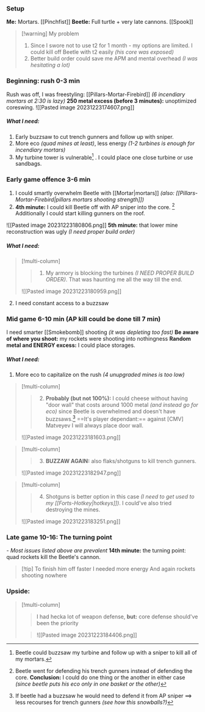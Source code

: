 ### Setup
**Me:** Mortars. [[Pinchfist]]
**Beetle:** Full turtle + very late cannons. [[Spook]]

>[!warning] My problem
>1. Since I swore not to use t2 for 1 month - my options are limited. I could kill off Beetle with t2 easily *(his core was exposed)*
>2. Better build order could save me APM and mental overhead *(I was hesitating a lot)*

### Beginning: rush 0-3 min
Rush was off, I was freestyling: [[Pillars-Mortar-Firebird]] *(6 incendiary mortars at 2:30 is lazy)*
**250 metal excess (before 3 minutes):** unoptimized coreswing.
![[Pasted image 20231223174607.png]]
##### **What I need:** 
1. Early buzzsaw to cut trench gunners and follow up with sniper.
2. More eco *(quad mines at least)*, less energy *(1-2 turbines is enough for incendiary mortars)*
3. My turbine tower is vulnerable[^1] . I could place one close turbine or use sandbags.

[^1]: Beetle could buzzsaw my turbine and follow up with a sniper to kill all of my mortars.

### Early game offence 3-6 min
1. I could smartly overwhelm Beetle with [[Mortar|mortars]] *(also: [[Pillars-Mortar-Firebird|pillars mortars shooting strength]])*
2. **4th minute:** I could kill Beetle off with AP sniper into the core. [^2] Additionally I could start killing gunners on the roof.

[^2]: Beetle went for defending his trench gunners instead of defending the core. **Conclusion:** I could do one thing or the another in either case *(since beetle puts his eco only in one basket or the other)*

![[Pasted image 20231223180806.png]]
**5th minute:** that lower mine reconstruction was ugly *(I need proper build order)*
##### **What I need:**
>[!multi-column]
>>1. My armory is blocking the turbines *(I NEED PROPER BUILD ORDER)*. That was haunting me all the way till the end.
>
>![[Pasted image 20231223180959.png]]

2. I need constant access to a buzzsaw
### Mid game 6-10 min (AP kill could be done till 7 min)
I need smarter [[Smokebomb]] shooting *(it was depleting too fast)*
**Be aware of where you shoot:** my rockets were shooting into nothingness 
**Random metal and ENERGY excess:** I could place storages.
##### **What I need:**
1. More eco to capitalize on the rush *(4 unupgraded mines is too low)*
>[!multi-column]
>>2. **Probably (but not 100%):** I could cheese without having "door wall" that costs around 1000 metal *(and instead go for eco)* since Beetle is overwhelmed and doesn't have buzzsaws.[^3]
>==It's player dependant:== against [CMV] Matveyev I will always place door wall.
>
>![[Pasted image 20231223181603.png]]

>[!multi-column]
>>
>>3. **BUZZAW AGAIN:** also flaks/shotguns to kill trench gunners.
>
>![[Pasted image 20231223182947.png]]

>[!multi-column]
>>4. Shotguns is better option in this case *(I need to get used to my [[Forts-Hotkey|hotkeys]])*. I could've also tried destroying the mines.
>
>![[Pasted image 20231223183251.png]]
### Late game 10-16: The turning point
*- Most issues listed above are prevalent*
**14th minute:** the turning point: quad rockets kill the Beetle's cannon.
>[!tip] To finish him off faster I needed more energy
>And again rockets shooting nowhere 

[^3]: If beetle had a buzzsaw he would need to defend it from AP sniper $\implies$ less recourses for trench gunners *(see how this snowballs?)*

### Upside:
>[!multi-column]
>>I had hecka lot of weapon defense, **but:** core defense should've been the priority
>
>>![[Pasted image 20231223184406.png]]